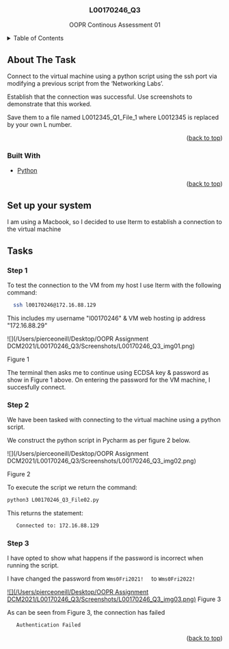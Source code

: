 <div id="top"></div>

<!-- PROJECT LOGO -->
<br />
<div align="center">

  <h3 align="center">L00170246_Q3</h3>

  <p align="center">
    OOPR Continous Assessment 01
    <br />
  </p>
</div>



<!-- TABLE OF CONTENTS -->
<details>
  <summary>Table of Contents</summary>
  <ol>
    <li>
      <a href="/Users/pierceoneill/Desktop/OOPR Assignment DCM2021/L00170246_Q3/L00170246_Q3.md#about-the-task">About The Task</a>
      <ul>
        <li><a href="/Users/pierceoneill/Desktop/OOPR Assignment DCM2021/L00170246_Q3/L00170246_Q3.md#built-with">Built With</a></li>
      </ul>
    </li>
    <li>
      <a href="/Users/pierceoneill/Desktop/OOPR Assignment DCM2021/L00170246_Q3/L00170246_Q3.md#Set up your system">Set up your system</a>
    </li>
    <li><a href="/Users/pierceoneill/Desktop/OOPR Assignment DCM2021/L00170246_Q3/L00170246_Q3.md#tasks">Tasks</a></li>
  </ol>
</details>



<!-- ABOUT THE TASK -->
## About The Task

Connect to the virtual machine using a python script using the ssh port via
modifying a previous script from the ‘Networking Labs’. 

Establish that the connection was successful. Use screenshots to demonstrate that this worked. 

Save
them to a file named L0012345_Q1_File_1 where L0012345 is replaced by your own
L number.
<p align="right">(<a href="#top">back to top</a>)</p>



### Built With

* [Python](https://python.org/)

<p align="right">(<a href="#top">back to top</a>)</p>

<!-- GETTING STARTED -->
## Set up your system

I am using a Macbook, so I decided to use Iterm to establish a connection to the virtual machine

## Tasks

### Step 1

To test the connection to the VM from my host I use Iterm with the following command:

```sh
  ssh l00170246@172.16.88.129
   ```
This includes my username "l00170246" & VM web hosting ip address "172.16.88.29"

![](/Users/pierceoneill/Desktop/OOPR Assignment DCM2021/L00170246_Q3/Screenshots/L00170246_Q3_img01.png)
   
Figure 1

The terminal then asks me to continue using ECDSA key & password as show in Figure 1 above. On entering the password for the VM machine, I succesfully connect.
### Step 2

We have been tasked with connecting to the virtual machine using a python script.

We construct the python script in Pycharm as per figure 2 below.

![](/Users/pierceoneill/Desktop/OOPR Assignment DCM2021/L00170246_Q3/Screenshots/L00170246_Q3_img02.png)
 
Figure 2

To execute the script we return the command:
   ```sh
   python3 L00170246_Q3_File02.py  
   ```

This returns the statement:

```sh
   Connected to: 172.16.88.129 
   ```


### Step 3

I have opted to show what happens if the password is incorrect when running the script.

I have changed the password from ```Wms0Fri2021!  ``` to ```Wms0Fri2022!```

  
   [![](/Users/pierceoneill/Desktop/OOPR Assignment DCM2021/L00170246_Q3/Screenshots/L00170246_Q3_img03.png)](https://example.com)
Figure 3

As can be seen from Figure 3, the connection has failed 

```sh
   Authentication Failed 
   ```

<p align="right">(<a href="#top">back to top</a>)</p>




<!-- MARKDOWN LINKS & IMAGES -->
<!-- https://www.markdownguide.org/basic-syntax/#reference-style-links -->

[linkedin-url]: https://www.linkedin.com/in/pierce-oneill/





